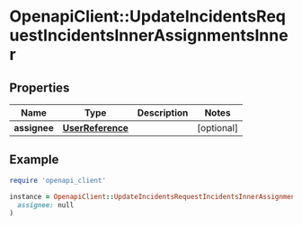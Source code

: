 # OpenapiClient::UpdateIncidentsRequestIncidentsInnerAssignmentsInner

## Properties

| Name | Type | Description | Notes |
| ---- | ---- | ----------- | ----- |
| **assignee** | [**UserReference**](UserReference.md) |  | [optional] |

## Example

```ruby
require 'openapi_client'

instance = OpenapiClient::UpdateIncidentsRequestIncidentsInnerAssignmentsInner.new(
  assignee: null
)
```

